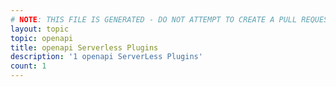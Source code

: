 ```yaml
---
# NOTE: THIS FILE IS GENERATED - DO NOT ATTEMPT TO CREATE A PULL REQUEST TO UPDATE THE DATA. 
layout: topic
topic: openapi
title: openapi Serverless Plugins
description: '1 openapi ServerLess Plugins'
count: 1
---
```

